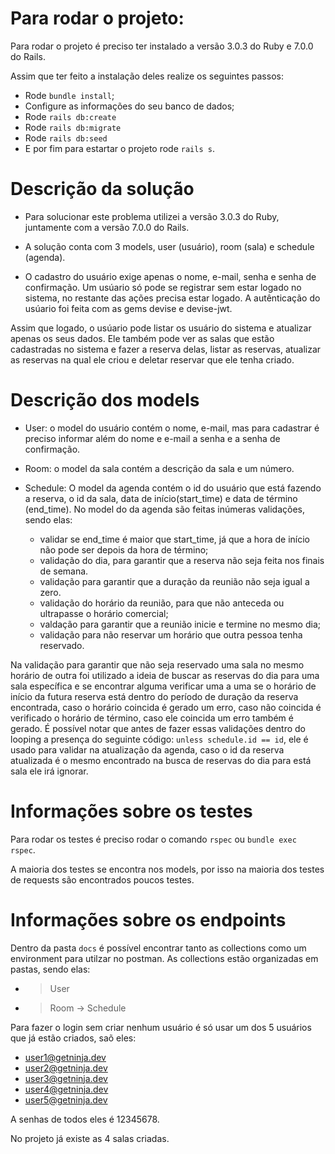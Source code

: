# Para rodar o projeto:

Para rodar o projeto é preciso ter instalado a versão 3.0.3 do Ruby e 7.0.0 do Rails.

Assim que ter feito a instalação deles realize os seguintes passos:
- Rode `bundle install`;
- Configure as informações do seu banco de dados;
- Rode `rails db:create`
- Rode `rails db:migrate`
- Rode `rails db:seed`
- E por fim para estartar o projeto rode `rails s`.

# Descrição da solução
- Para solucionar este problema utilizei a versão 3.0.3 do Ruby, juntamente com a versão 7.0.0 do Rails.

- A solução conta com 3 models, user (usuário), room (sala) e schedule (agenda).

- O cadastro do usuário exige apenas o nome, e-mail, senha e senha de confirmação. Um usúario só pode se registrar sem estar logado no sistema, no restante das ações precisa estar logado. A autênticação do usúario foi feita com as gems devise e devise-jwt.

Assim que logado, o usúario pode listar os usuário do sistema e atualizar apenas os seus dados. Ele também pode ver as salas que estão cadastradas no sistema e fazer a reserva delas, listar as reservas, atualizar as reservas na qual ele criou e deletar reservar que ele tenha criado.

# Descrição dos models

- User:
 o model do usuário contém o nome, e-mail, mas para cadastrar é preciso informar além do nome e e-mail a senha e a senha de confirmação.

- Room:
 o model da sala contém a descrição da sala e um número.
 
 - Schedule:
 O model da agenda contém o id do usuário que está fazendo a reserva, o id da sala, data de início(start_time) e data de término (end_time).
 No model do da agenda são feitas inúmeras validações, sendo elas: 
    - validar se end_time é maior que start_time, já que a hora de início não pode ser depois da hora de término;
    - validação do dia, para garantir que a reserva não seja feita nos finais de semana.
    - validação para garantir que a duração da reunião não seja igual a zero.
    - validação do horário da reunião, para que não anteceda ou ultrapasse o horário comercial;
    - valdação para garantir que a reunião inicie e termine no mesmo dia;
    - validação para não reservar um horário que outra pessoa tenha reservado.
    
  Na validação para garantir que não seja reservado uma sala no mesmo horário de outra foi utilizado a ideia de buscar as reservas do dia para uma sala específica e se encontrar alguma verificar uma a uma se o horário de início da futura reserva está dentro do período de duração da reserva encontrada, caso o horário coincida é gerado um erro,  caso não coincida é verificado o horário de término, caso ele coincida um erro também é gerado.
  É possível notar que antes de fazer essas validações dentro do looping a presença do seguinte código: `unless schedule.id == id`, ele é usado para validar na atualização da agenda, caso o id da reserva atualizada é o mesmo encontrado na busca de reservas do dia para está sala ele irá ignorar.


# Informações sobre os testes

Para rodar os testes é preciso rodar o comando `rspec` ou `bundle exec rspec`.

A maioria dos testes se encontra nos models, por isso na maioria dos testes de requests são encontrados poucos testes.

# Informações sobre os endpoints

Dentro da pasta `docs` é possível encontrar tanto as collections como um environment para utilzar no postman.
As collections estão organizadas em pastas, sendo elas:
- > User
- > Room
    -> Schedule
    
Para fazer o login sem criar nenhum usuário é só usar um dos 5 usuários que já estão criados, saõ eles:
- user1@getninja.dev
- user2@getninja.dev
- user3@getninja.dev
- user4@getninja.dev
- user5@getninja.dev

A senhas de todos eles é 12345678.

No projeto já existe as 4 salas criadas.


